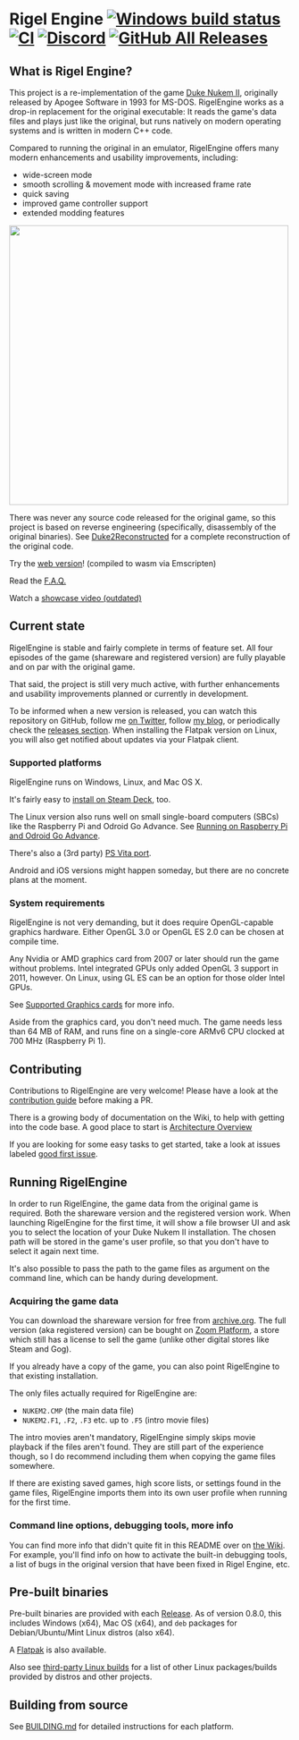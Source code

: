 # Rigel Engine [![Windows build status](https://ci.appveyor.com/api/projects/status/7yen9qaccci2vklw/branch/master?svg=true)](https://ci.appveyor.com/project/lethal-guitar/rigelengine/branch/master) [![CI](https://github.com/lethal-guitar/RigelEngine/workflows/CI/badge.svg)](https://github.com/lethal-guitar/RigelEngine/actions?query=event%3Apush+branch%3Amaster) [![Discord](https://img.shields.io/discord/798281609437642752?color=7289DA&label=Discord&logo=discord&logoColor=white)](https://discord.gg/QKYB6u4Kew) [![GitHub All Releases](https://img.shields.io/github/downloads/lethal-guitar/RigelEngine/total.svg?style=flat)](https://github.com/lethal-guitar/RigelEngine/releases)

## What is Rigel Engine?

This project is a re-implementation of the game [Duke Nukem II](
https://en.wikipedia.org/wiki/Duke_Nukem_II), originally released by Apogee
Software in 1993 for MS-DOS. RigelEngine works as a drop-in replacement for the original executable: It reads the game's data files and plays just like the original,
but runs natively on modern operating systems and is written in modern C++ code.

Compared to running the original in an emulator, RigelEngine offers many modern enhancements and usability improvements, including:

* wide-screen mode
* smooth scrolling & movement mode with increased frame rate
* quick saving
* improved game controller support
* extended modding features

<img src="https://nikolai-wuttke.de/RigelEngine/assets/screenshot.png" width="500"/>

There was never any source code released for the original game, so this project
is based on reverse engineering (specifically, disassembly of the original binaries).
See [Duke2Reconstructed](https://github.com/lethal-guitar/Duke2Reconstructed) for a complete reconstruction of the original code.

Try the [web version](https://rigelengine.nikolai-wuttke.de)! (compiled to wasm via Emscripten)

Read the [F.A.Q.](https://github.com/lethal-guitar/RigelEngine/wiki/FAQ)

Watch a [showcase video (outdated)](http://www.youtube.com/watch?v=U7-eotm8Xoo)

## Current state

RigelEngine is stable and fairly complete in terms of feature set.
All four episodes of the game (shareware and registered version) are fully playable and on par with the original game.

That said, the project is still very much active, with
further enhancements and usability improvements planned or currently in development.

To be informed when a new version is released, you can watch this repository on GitHub, follow me [on Twitter](https://twitter.com/lethal_guitar), follow [my blog](https://lethalguitar.wordpress.com/), or periodically check the [releases section](https://github.com/lethal-guitar/RigelEngine/releases).
When installing the Flatpak version on Linux, you will also get notified about updates via your Flatpak client.

### Supported platforms

RigelEngine runs on Windows, Linux, and Mac OS X.

It's fairly easy to [install on Steam Deck](https://github.com/lethal-guitar/RigelEngine/wiki/Steam-Deck-setup), too.

The Linux version also runs well on small single-board computers (SBCs) like the Raspberry Pi and Odroid Go Advance.
See [Running on Raspberry Pi and Odroid Go Advance](https://github.com/lethal-guitar/RigelEngine/wiki/Running-on-Raspberry-Pi-and-Odroid-Go-Advance).

There's also a (3rd party) [PS Vita port](https://vitadb.rinnegatamante.it/#/info/988).

Android and iOS versions might happen someday, but there are no concrete plans at the moment.

### System requirements

RigelEngine is not very demanding, but it does require OpenGL-capable graphics hardware.
Either OpenGL 3.0 or OpenGL ES 2.0 can be chosen at compile time.

Any Nvidia or AMD graphics card from 2007 or later should run the game without problems.
Intel integrated GPUs only added OpenGL 3 support in 2011, however.
On Linux, using GL ES can be an option for those older Intel GPUs.

See [Supported Graphics cards](https://github.com/lethal-guitar/RigelEngine/wiki/Supported-graphics-cards-(GPUs)) for more info.

Aside from the graphics card, you don't need much.
The game needs less than 64 MB of RAM,
and runs fine on a single-core ARMv6 CPU clocked at 700 MHz (Raspberry Pi 1).

## Contributing

Contributions to RigelEngine are very welcome! Please have a look at the [contribution guide](CONTRIBUTING.md) before making a PR.

There is a growing body of documentation on the Wiki, to help with getting into the code base. A good place to start is [Architecture Overview](https://github.com/lethal-guitar/RigelEngine/wiki/Architecture-overview)

If you are looking for some easy tasks to get started, take a look at issues labeled [good first issue](https://github.com/lethal-guitar/RigelEngine/issues?q=is%3Aissue+is%3Aopen+label%3A%22good+first+issue%22).

## Running RigelEngine

In order to run RigelEngine, the game data from the original game is required. Both the shareware version and the registered version work.
When launching RigelEngine for the first time, it will show a file browser UI and ask you to select the location of your Duke Nukem II installation.
The chosen path will be stored in the game's user profile, so that you don't have to select it again next time.

It's also possible to pass the path to the game files as argument on the command line, which can be handy during development.

### Acquiring the game data

You can download the shareware version for free from [archive.org](https://archive.org/download/msdos_DUKE2_shareware/DUKE2.zip).
The full version (aka registered version) can be bought on [Zoom Platform](https://www.zoom-platform.com/product/duke-nukem-2),
a store which still has a license to sell the game (unlike other digital stores like Steam and Gog).

If you already have a copy of the game, you can also point RigelEngine to that existing installation.

The only files actually required for RigelEngine are:

* `NUKEM2.CMP` (the main data file)
* `NUKEM2.F1`, `.F2`, `.F3` etc. up to `.F5` (intro movie files)

The intro movies aren't mandatory, RigelEngine simply skips movie playback if the files aren't found.
They are still part of the experience though, so I do recommend including them when copying the game files somewhere.

If there are existing saved games, high score lists, or settings found in the game files,
RigelEngine imports them into its own user profile when running for the first time.

### Command line options, debugging tools, more info

You can find more info that didn't quite fit in this README over on [the Wiki](https://github.com/lethal-guitar/RigelEngine/wiki). For example, you'll find info on how to activate the built-in debugging tools, a list of bugs in the original version that have been fixed in Rigel Engine, etc.

## Pre-built binaries

Pre-built binaries are provided with each [Release](https://github.com/lethal-guitar/RigelEngine/releases).
As of version 0.8.0, this includes Windows (x64),
Mac OS (x64),
and `deb` packages for Debian/Ubuntu/Mint Linux distros (also x64).

A [Flatpak](https://flathub.org/apps/details/io.github.lethal_guitar.RigelEngine) is also available.

Also see [third-party Linux builds](https://github.com/lethal-guitar/RigelEngine/wiki/Third-party-Linux-builds)
for a list of other Linux packages/builds provided by distros and other projects.

## Building from source

See [BUILDING.md](BUILDING.md) for detailed instructions for each platform.
